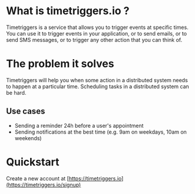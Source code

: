 # What is timetriggers.io ?

Timetriggers is a service that allows you to trigger events at specific times. You can use it to trigger events in your application, or to send emails, or to send SMS messages, or to trigger any other action that you can think of.

# The problem it solves

Timetriggers will help you when some action in a distributed system needs to happen at a particular time.
Scheduling tasks in a distributed system can be hard.

## Use cases

- Sending a reminder 24h before a user's appointment
- Sending notifications at the best time (e.g. 9am on weekdays, 10am on weekends)

# Quickstart

Create a new account at [https://timetriggers.io](https://timetriggers.io/signup)
